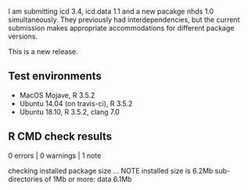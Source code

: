 I am submitting icd 3.4, icd.data 1.1 and a new pacakge nhds 1.0 simultaneously. They previously had interdependencies, but the current submission makes appropriate accommodations for different package versions.

This is a new release.

## Test environments
* MacOS Mojave, R 3.5.2
* Ubuntu 14.04 (on travis-ci), R 3.5.2
* Ubuntu 18.10, R 3.5.2, clang 7.0

## R CMD check results

0 errors | 0 warnings | 1 note

checking installed package size ... NOTE
    installed size is  6.2Mb
    sub-directories of 1Mb or more:
      data   6.1Mb

